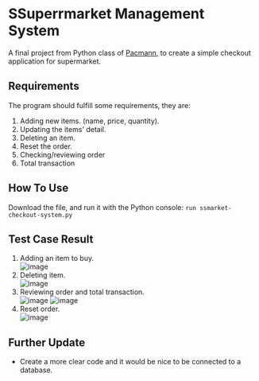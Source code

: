 # SSuperrmarket Management System
A final project from Python class of <a href="pacmann.ai">Pacmann</a>, to create a simple checkout application for supermarket.

## Requirements
The program should fulfill some requirements, they are:
1. Adding new items. (name, price, quantity).
2. Updating the items' detail.
3. Deleting an item.
4. Reset the order.
5. Checking/reviewing order
6. Total transaction

## How To Use
Download the file, and run it with the Python console: `run ssmarket-checkout-system.py`

## Test Case Result

1. Adding an item to buy. <br>
![image](https://user-images.githubusercontent.com/67132657/204477187-6ef9901e-3783-4e66-a202-d0ee67302def.png)
2. Deleting item. <br>
![image](https://user-images.githubusercontent.com/67132657/204477572-8c6d1a1a-b181-4040-a52a-f40efea720a3.png)
3. Reviewing order and total transaction. <br>
![image](https://user-images.githubusercontent.com/67132657/204477643-c7dc81c4-6fad-43ec-8c0b-cd23c125815b.png)
![image](https://user-images.githubusercontent.com/67132657/204477816-e8659077-d586-40d5-a709-8b5ad463f4f8.png)
4. Reset order. <br>
![image](https://user-images.githubusercontent.com/67132657/204478007-cb62b97e-4e76-42fe-83dc-e9b59cc11ab6.png)

## Further Update

* Create a more clear code and it would be nice to be connected to a database.

